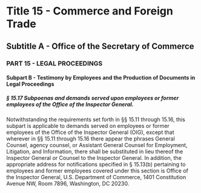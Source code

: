 
# Title 15 - Commerce and Foreign Trade
## Subtitle A - Office of the Secretary of Commerce
### PART 15 - LEGAL PROCEEDINGS
#### Subpart B - Testimony by Employees and the Production of Documents in Legal Proceedings
##### § 15.17 Subpoenas and demands served upon employees or former employees of the Office of the Inspector General.

Notwithstanding the requirements set forth in §§ 15.11 through 15.16, this subpart is applicable to demands served on employees or former employees of the Office of the Inspector General (OIG), except that wherever in §§ 15.11 through 15.16 there appear the phrases General Counsel, agency counsel, or Assistant General Counsel for Employment, Litigation, and Information, there shall be substituted in lieu thereof the Inspector General or Counsel to the Inspector General. In addition, the appropriate address for notifications specified in § 15.13(b) pertaining to employees and former employees covered under this section is Office of the Inspector General, U.S. Department of Commerce, 1401 Constitution Avenue NW, Room 7896, Washington, DC 20230.
